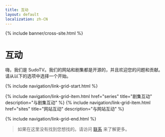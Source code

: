 ```yaml
---
title: 互动
layout: default
localization: zh-CN
---
```


{% include banner/cross-site.html %}

# 互动

嗨，我们是 SudoTV。我们的网站和剧集都是开源的，并且欢迎您的问题和贡献。请从以下的选项中选择一个开始。

{% include navigation/link-grid-start.html %}

{% include navigation/link-grid-item.html
    href="series"
    title="剧集互动"
    description="与剧集互动"
%}
{% include navigation/link-grid-item.html
    href="sites"
    title="网站互动"
    description="与网站互动"
%}

{% include navigation/link-grid-end.html %}

> 如果在这里没有找到您想找的。请访问 [联系](https://sudo.tv/contact) 来了解更多。

